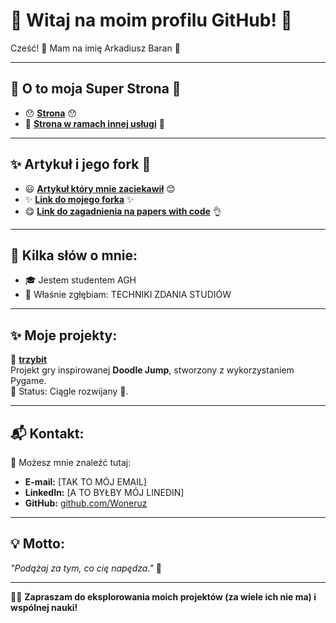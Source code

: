 # 🎉 Witaj na moim profilu GitHub! 🎉

Cześć! 👋 Mam na imię Arkadiusz Baran  🚀

---

## 🥰 O to moja Super Strona 🥰
- 😯 **[Strona](https://woneruz.github.io/)** 😯
- 💅 **[Strona w ramach innej usługi](https://qwoneruzq.wixsite.com/super-strona/post/o-to-super-strona-arka)** 🫡

---

## ✨ Artykuł i jego fork 💅
- 😃 **[Artykuł który mnie zaciekawił](https://arxiv.org/pdf/2310.09423v2)** 😊
- ✨ **[Link do mojego forka](https://github.com/Woneruz/QUIC-is-not-Quick.git)** ✨
- 😋 **[Link do zagadnienia na papers with code](https://cs.paperswithcode.com/paper/quic-is-not-quick-enough-over-fast-internet)** 👌

---

## 🧐 Kilka słów o mnie:
- 🎓 Jestem studentem AGH
- 🌱 Właśnie zgłębiam: TECHNIKI ZDANIA STUDIÓW

---

## ✨ Moje projekty:
📌 **[trzybit](https://github.com/2024-2025-AGH-Wstep-do-Informatyki/trzybit)**  
Projekt gry inspirowanej **Doodle Jump**, stworzony z wykorzystaniem Pygame.  
🔧 Status: Ciągle rozwijany 🚧.

---

## 📬 Kontakt:
💌 Możesz mnie znaleźć tutaj:
- **E-mail:** [TAK TO MÓJ EMAIL]  
- **LinkedIn:** [A TO BYŁBY MÓJ LINEDIN]  
- **GitHub:** [github.com/Woneruz](#)

---

## 💡 Motto:
*"Podążaj za tym, co cię napędza."* 🌟

---

👩‍💻 **Zapraszam do eksplorowania moich projektów (za wiele ich nie ma) i wspólnej nauki!**  
